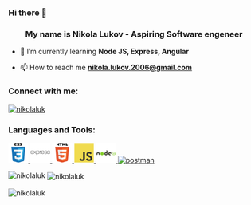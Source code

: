 ### Hi there 👋

<h3 align="center">My name is Nikola Lukov - Aspiring Software engeneer</h3>

- 🌱 I’m currently learning **Node JS, Express, Angular**

- 📫 How to reach me **nikola.lukov.2006@gmail.com**

<h3 align="left">Connect with me:</h3>
<p align="left">
<a href="https://www.leetcode.com/nikolaluk" target="blank"><img align="center" src="https://raw.githubusercontent.com/rahuldkjain/github-profile-readme-generator/master/src/images/icons/Social/leet-code.svg" alt="nikolaluk" height="30" width="40" /></a>
</p>

<h3 align="left">Languages and Tools:</h3>
<p align="left"> <a href="https://www.w3schools.com/css/" target="_blank" rel="noreferrer"> <img src="https://raw.githubusercontent.com/devicons/devicon/master/icons/css3/css3-original-wordmark.svg" alt="css3" width="40" height="40"/> </a> <a href="https://expressjs.com" target="_blank" rel="noreferrer"> <img src="https://raw.githubusercontent.com/devicons/devicon/master/icons/express/express-original-wordmark.svg" alt="express" width="40" height="40"/> </a> <a href="https://www.w3.org/html/" target="_blank" rel="noreferrer"> <img src="https://raw.githubusercontent.com/devicons/devicon/master/icons/html5/html5-original-wordmark.svg" alt="html5" width="40" height="40"/> </a> <a href="https://developer.mozilla.org/en-US/docs/Web/JavaScript" target="_blank" rel="noreferrer"> <img src="https://raw.githubusercontent.com/devicons/devicon/master/icons/javascript/javascript-original.svg" alt="javascript" width="40" height="40"/> </a> <a href="https://nodejs.org" target="_blank" rel="noreferrer"> <img src="https://raw.githubusercontent.com/devicons/devicon/master/icons/nodejs/nodejs-original-wordmark.svg" alt="nodejs" width="40" height="40"/> </a> <a href="https://postman.com" target="_blank" rel="noreferrer"> <img src="https://www.vectorlogo.zone/logos/getpostman/getpostman-icon.svg" alt="postman" width="40" height="40"/> </a> </p>

<div><p><img align="left" src="https://github-readme-stats.vercel.app/api/top-langs?username=nikolaluk&show_icons=true&locale=en&layout=compact" alt="nikolaluk" /></p></div>

<div><p>&nbsp;<img align="center" src="https://github-readme-stats.vercel.app/api?username=nikolaluk&show_icons=true&locale=en" alt="nikolaluk" /></p></div>

<p><img align="center" src="https://github-readme-streak-stats.herokuapp.com/?user=nikolaluk&" alt="nikolaluk" /></p>
